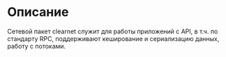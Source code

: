 # Описание
Сетевой пакет clearnet служит для работы приложений с API, в т.ч. по стандарту RPC, поддерживают кеширование и сериализацию данных, работу с потоками.